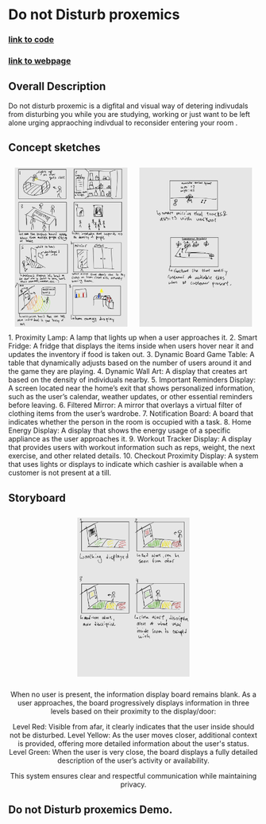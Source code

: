 # Do not Disturb proxemics 

### [link to code](https://glitch.com/edit/#!/cactus-scratch-pencil?path=index.html%3A71%3A73)  
### [link to webpage](https://cactus-scratch-pencil.glitch.me/) 

## Overall Description
Do not disturb proxemic is a digfital and visual way of detering indivudals from disturbing you while you are studying, working or just want to be left alone urging appraoching indivdual to reconsider entering your room .


## Concept sketches
<div style="text-align: center;">
  <img src="drive-download-20241119T064848Z-001/Nov 18 2024_241118_234823_1.jpg" alt="img1" style="width: 45%; height: auto; display: inline-block; margin: 10px;">
  <img src="drive-download-20241119T064848Z-001/Nov 18 2024_241118_234823_2.jpg" alt="img1" style="width: 45%; height: auto; display: inline-block; margin: 10px;">

</div>
1. Proximity Lamp: A lamp that lights up when a user approaches it.
2. Smart Fridge: A fridge that displays the items inside when users hover near it and updates the inventory if food is taken out.
3. Dynamic Board Game Table: A table that dynamically adjusts based on the number of users around it and the game they are playing.
4. Dynamic Wall Art: A display that creates art based on the density of individuals nearby.
5. Important Reminders Display: A screen located near the home’s exit that shows personalized information, such as the user’s calendar, weather updates, or other essential reminders before leaving.
6. Filtered Mirror: A mirror that overlays a virtual filter of clothing items from the user’s wardrobe.
7. Notification Board: A board that indicates whether the person in the room is occupied with a task.
8. Home Energy Display: A display that shows the energy usage of a specific appliance as the user approaches it.
9. Workout Tracker Display: A display that provides users with workout information such as reps, weight, the next exercise, and other related details.
10. Checkout Proximity Display: A system that uses lights or displays to indicate which cashier is available when a customer is not present at a till.

## Storyboard
<div style="text-align: center;">
  <img src="drive-download-20241119T064848Z-001/Nov 18 2024_241118_234823_3.jpg" style="width: 45%; height: auto; display: inline-block; margin: 10px;">

  <p>

When no user is present, the information display board remains blank. As a user approaches, the board progressively displays information in three levels based on their proximity to the display/door:

  Level Red: Visible from afar, it clearly indicates that the user inside should not be disturbed.
  Level Yellow: As the user moves closer, additional context is provided, offering more detailed information about the user's status.
  Level Green: When the user is very close, the board displays a fully detailed description of the user’s activity or availability.
  
This system ensures clear and respectful communication while maintaining privacy.
  </p>
</div>


</div>

## Do not Disturb proxemics Demo. 

<div style="text-align: center;">
  <iframe width="560" height="315" 
  src="" 
  title="YouTube video player" frameborder="0" allow="accelerometer; autoplay; clipboard-write; encrypted-media; gyroscope; picture-in-picture" allowfullscreen>
  </iframe>
</div>
